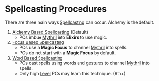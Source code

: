 # Spellcasting Procedures

There are three main ways [Spellcasting](../Spellcasting.md) can occur. Alchemy is the default.

1. [Alchemy Based Spellcasting](Alchemy%20Based%20Spellcasting.md) (Default)
	- PCs imbue [Mythril](../../Mythril.md) into **Elixirs** to use magic.
2. [Focus Based Spellcasting](Focus%20Based%20Spellcasting.md)
	- PCs use a **Magic Focus** to channel [Mythril](../../Mythril.md) into spells.
	- PCs do not start with a **Magic Focus** by default.
3. [Word Based Spellcasting](Word%20Based%20Spellcasting.md)
	- PCs cast spells using words and gestures to channel [Mythril](../../Mythril.md) into spells.
	- Only high [Level](../../../Player%20Characters/Derived%20Statistics/Level.md) PCs may learn this technique. (9th+)

